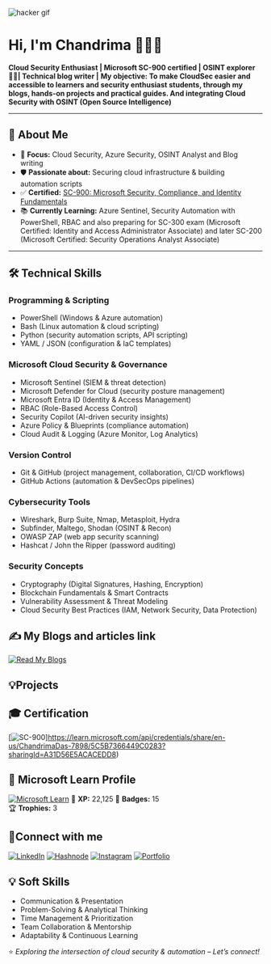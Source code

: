 ![hacker gif](https://github.com/user-attachments/assets/07c85f80-d9cf-4902-8655-392ab0407637)


# Hi, I'm Chandrima 👩‍💻👋
**Cloud Security Enthusiast | Microsoft SC-900 certified | OSINT explorer 🕵️‍♀️| Technical blog writer |**
**My objective: To make CloudSec easier and accessible to learners and security enthusiast students, through my blogs, hands-on projects and practical guides. And integrating Cloud Security with OSINT (Open Source Intelligence)**

---

## 🚀 About Me
- 🎯 **Focus:** Cloud Security, Azure Security, OSINT Analyst and Blog writing
- 🛡 **Passionate about:** Securing cloud infrastructure & building automation scripts
- ✅ **Certified:** [SC-900: Microsoft Security, Compliance, and Identity Fundamentals](https://learn.microsoft.com/api/credentials/share/en-us/ChandrimaDas-7898/5C5B7366449C0283?sharingId=A31D56E5ACACEDD8)
- 📚 **Currently Learning:** Azure Sentinel, Security Automation with PowerShell, RBAC and also preparing for SC-300 exam (Microsoft Certified: Identity and Access Administrator Associate) and later SC-200 (Microsoft Certified: Security Operations Analyst Associate)

---

## 🛠 Technical Skills

### **Programming & Scripting**
- PowerShell (Windows & Azure automation)  
- Bash (Linux automation & cloud scripting)  
- Python (security automation scripts, API scripting)  
- YAML / JSON (configuration & IaC templates)

### **Microsoft Cloud Security & Governance**
- Microsoft Sentinel (SIEM & threat detection)  
- Microsoft Defender for Cloud (security posture management)  
- Microsoft Entra ID (Identity & Access Management)  
- RBAC (Role-Based Access Control)  
- Security Copilot (AI-driven security insights)  
- Azure Policy & Blueprints (compliance automation)  
- Cloud Audit & Logging (Azure Monitor, Log Analytics)

### **Version Control**
- Git & GitHub (project management, collaboration, CI/CD workflows)  
- GitHub Actions (automation & DevSecOps pipelines)

### **Cybersecurity Tools**
- Wireshark, Burp Suite, Nmap, Metasploit, Hydra  
- Subfinder, Maltego, Shodan (OSINT & Recon)  
- OWASP ZAP (web app security scanning)  
- Hashcat / John the Ripper (password auditing)  

### **Security Concepts**
- Cryptography (Digital Signatures, Hashing, Encryption)  
- Blockchain Fundamentals & Smart Contracts  
- Vulnerability Assessment & Threat Modeling  
- Cloud Security Best Practices (IAM, Network Security, Data Protection)

## ✍️ My Blogs and articles link
[![Read My Blogs](https://img.shields.io/badge/Blogs-Read%20Here-blue?style=for-the-badge&logo=hashnode)](https://idksec.hashnode.dev/)

## 💡Projects









## 🎓 Certification
[![SC-900](https://img.shields.io/badge/SC--900-Security%20Compliance%20Identity-blue?style=for-the-badge&logo=microsoft)]https://learn.microsoft.com/api/credentials/share/en-us/ChandrimaDas-7898/5C5B7366449C0283?sharingId=A31D56E5ACACEDD8)

## 🏅 Microsoft Learn Profile
[![Microsoft Learn](https://img.shields.io/badge/Microsoft%20Learn-Profile-blue?style=for-the-badge&logo=microsoft)](https://learn.microsoft.com/en-us/users/chandrimadas-7898/)
🎯 **XP:** 22,125
🏅 **Badges:** 15  
🏆 **Trophies:** 3  

## 🌟Connect with me
[![LinkedIn](https://img.shields.io/badge/LinkedIn-0077B5?style=for-the-badge&logo=linkedin&logoColor=white)](https://www.linkedin.com/in/cybergirly-chandrima/)
[![Hashnode](https://img.shields.io/badge/Blog-Hashnode-2962FF?style=for-the-badge&logo=hashnode&logoColor=white)](https://idksec.hashnode.dev/)
[![Instagram](https://img.shields.io/badge/Instagram-E4405F?style=for-the-badge&logo=instagram&logoColor=white)](https://www.instagram.com/_peacedeprived_/)
[![Portfolio](https://img.shields.io/badge/Portfolio-Notion-000000?style=for-the-badge&logo=notion&logoColor=white)](https://www.notion.so/MY-PORTFOLIO-25977d271b628034812bc548c66bbd22?source=copy_link)

## 💡 Soft Skills
- Communication & Presentation  
- Problem-Solving & Analytical Thinking  
- Time Management & Prioritization  
- Team Collaboration & Mentorship  
- Adaptability & Continuous Learning  

⭐ *Exploring the intersection of cloud security & automation – Let’s connect!*

